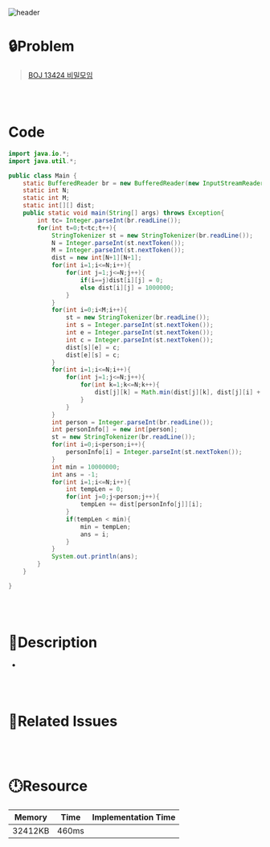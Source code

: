 ![header](https://capsule-render.vercel.app/api?type=waving&height=200&color=0:B2E6FF,100:FFB2D6&text=BOJ%20N&fontColor=FFFFFF&fontAlign=80&fontAlignY=35&fontSize=50)

# **🔒Problem**

> [BOJ 13424 비밀모임](https://www.acmicpc.net/problem/13424)

<br>
<br>

# **Code**

```java
import java.io.*;
import java.util.*;

public class Main {
    static BufferedReader br = new BufferedReader(new InputStreamReader(System.in));
    static int N;
    static int M;
    static int[][] dist;
    public static void main(String[] args) throws Exception{
        int tc= Integer.parseInt(br.readLine());
        for(int t=0;t<tc;t++){
            StringTokenizer st = new StringTokenizer(br.readLine());
            N = Integer.parseInt(st.nextToken());
            M = Integer.parseInt(st.nextToken());
            dist = new int[N+1][N+1];
            for(int i=1;i<=N;i++){
                for(int j=1;j<=N;j++){
                    if(i==j)dist[i][j] = 0;
                    else dist[i][j] = 1000000;
                }
            }
            for(int i=0;i<M;i++){
                st = new StringTokenizer(br.readLine());
                int s = Integer.parseInt(st.nextToken());
                int e = Integer.parseInt(st.nextToken());
                int c = Integer.parseInt(st.nextToken());
                dist[s][e] = c;
                dist[e][s] = c;
            }
            for(int i=1;i<=N;i++){
                for(int j=1;j<=N;j++){
                    for(int k=1;k<=N;k++){
                        dist[j][k] = Math.min(dist[j][k], dist[j][i] + dist[i][k]);
                    }
                }
            }
            int person = Integer.parseInt(br.readLine());
            int personInfo[] = new int[person];
            st = new StringTokenizer(br.readLine());
            for(int i=0;i<person;i++){
                personInfo[i] = Integer.parseInt(st.nextToken());
            }
            int min = 10000000;
            int ans = -1;
            for(int i=1;i<=N;i++){
                int tempLen = 0;
                for(int j=0;j<person;j++){
                    tempLen += dist[personInfo[j]][i];
                }
                if(tempLen < min){
                    min = tempLen;
                    ans = i;
                }
            }
            System.out.println(ans);
        }
    }

}
```

<br>
<br>

# **🔑Description**
- 

  


<br>
<br>

# **📑Related Issues**

> 

<br>
<br>

# **🕛Resource**

| Memory  | Time  | Implementation Time |
| ------- | ----- | ------------------- |
| 32412KB | 460ms |                     |
